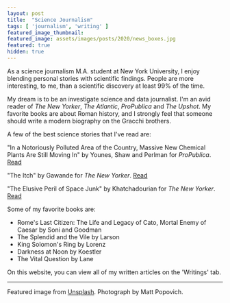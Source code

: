 ```yaml
---
layout: post
title:  "Science Journalism"
tags: [ 'journalism', 'writing' ]
featured_image_thumbnail:
featured_image: assets/images/posts/2020/news_boxes.jpg
featured: true
hidden: true
---
```


As a science journalism M.A. student at New York University, I enjoy blending personal stories with scientific findings. People are more interesting, to me, than a scientific discovery at least 99% of the time. 

My dream is to be an investigate science and data journalist. I'm an avid reader of _The New Yorker_, _The Atlantic_, _ProPublica_ and _The Upshot_. My favorite books are about Roman history, and I strongly feel that someone should write a modern biography on the Gracchi brothers. 

A few of the best science stories that I've read are:

"In a Notoriously Polluted Area of the Country, Massive New Chemical Plants Are Still Moving In" by Younes, Shaw and Perlman for _ProPublica_. [Read](https://projects.propublica.org/louisiana-toxic-air/)

"The Itch" by Gawande for _The New Yorker_. [Read](https://www.newyorker.com/magazine/2008/06/30/the-itch)

"The Elusive Peril of Space Junk" by Khatchadourian for _The New Yorker_. [Read](https://www.newyorker.com/magazine/2020/09/28/the-elusive-peril-of-space-junk)

Some of my favorite books are:
- Rome's Last Citizen: The Life and Legacy of Cato, Mortal Enemy of Caesar by Soni and Goodman
- The Splendid and the Vile by Larson
- King Solomon's Ring by Lorenz
- Darkness at Noon by Koestler
- The Vital Question by Lane

On this website, you can view all of my written articles on the 'Writings' tab. 

_______________

Featured image from [Unsplash](https://unsplash.com/photos/wajusTqz_FI). Photograph by Matt Popovich.